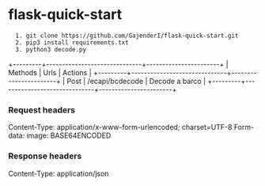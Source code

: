 # flask-quick-start

  ```
    1. git clone https://github.com/GajenderI/flask-quick-start.git
    2. pip3 install requirements.txt
    3. python3 decode.py
  
  ```
  +---------+------------------------------+-----------------------+
  | Methods |             Urls             |            Actions    |
  +---------+------------------------------+-----------------------+
  | Post    | /ecapi/bcdecode              | Decode a barco        |
  +---------+------------------------------+-----------------------+
  
### Request headers  
  Content-Type: application/x-www-form-urlencoded; charset=UTF-8
  Form-data: image: BASE64ENCODED
  
### Response headers
  Content-Type: application/json  
              
